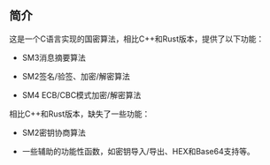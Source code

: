 ## 简介

这是一个C语言实现的国密算法，相比C++和Rust版本，提供了以下功能：

- SM3消息摘要算法

- SM2签名/验签、加密/解密算法

- SM4 ECB/CBC模式加密/解密算法

相比C++和Rust版本，缺失了一些功能：

- SM2密钥协商算法

- 一些辅助的功能性函数，如密钥导入/导出、HEX和Base64支持等。
